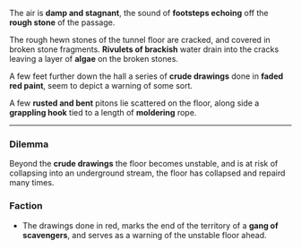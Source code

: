 The air is **damp and stagnant**, the sound of **footsteps echoing** off the **rough stone** of the passage.

The rough hewn stones of the tunnel floor are cracked, and covered in broken stone fragments. **Rivulets of brackish** water drain into the cracks leaving a layer of **algae** on the broken stones.

A few feet further down the hall a series of **crude drawings** done in **faded red paint**, seem to depict a warning of some sort.

A few **rusted and bent** pitons lie scattered on the floor, along side a **grappling hook** tied to a length of **moldering** rope.

---

### Dilemma

Beyond the **crude drawings** the floor becomes unstable, and is at risk of collapsing into an underground stream, the floor has collapsed and repaird many times.

### Faction

* The drawings done in red, marks the end of the territory of a **gang of scavengers**, and serves as a warning of the unstable floor ahead.
